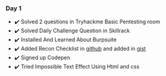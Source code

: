 ### Day 1 ###

- ✔️ Solved 2 questions in Tryhackme Basic Pentesting room
- ✔️ Solved Daily Challenge Question in Skillrack
- ✔️ Installed And Learned About Burpsuite
- ✔️ Added Recon Checklist in [github](https://github.com/rohan-cce/Learn-and-Grow/blob/main/materials/Bugbounty/recon%20checklist) and added in [gist](https://gist.github.com/rohan-cce/153307a67238bd73c6604a80378b63ed)
- ✔️ Signed up Codepen
- ✔️ Tried Impossible Text Effect Using Html and css
